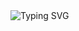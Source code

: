 <img src="https://readme-typing-svg.demolab.com?font=Fira+Code&pause=1000&color=ff5e2f&multiline=true&width=600&height=100&lines=Hi%2C+I'm+Sofia;Recruiter;IT+company+FOJIN" alt="Typing SVG" />
